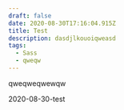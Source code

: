 ```yaml
---
draft: false
date: 2020-08-30T17:16:04.915Z
title: Test
description: dasdjlkouoiqweasd
tags:
  - Sass
  - qweqw
---
```

qweqweqwewqw


2020-08-30-test